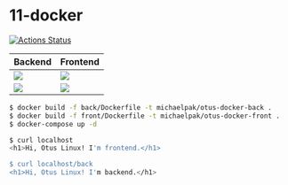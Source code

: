 11-docker
===
[![Actions Status](https://github.com/MichaelPak/otus-linux/workflows/action/badge.svg)](https://github.com/MichaelPak/otus-linux/actions)

|Backend|Frontend|
|---|---|
|[![](https://images.microbadger.com/badges/image/michaelpak/otus-docker-back.svg)](https://microbadger.com/images/michaelpak/otus-docker-back)|[![](https://images.microbadger.com/badges/image/michaelpak/otus-docker-front.svg)](https://microbadger.com/images/michaelpak/otus-docker-front)|
|[![](https://images.microbadger.com/badges/version/michaelpak/otus-docker-back.svg)](https://microbadger.com/images/michaelpak/otus-docker-back)|[![](https://images.microbadger.com/badges/version/michaelpak/otus-docker-front.svg)](https://microbadger.com/images/michaelpak/otus-docker-front)|

```bash
$ docker build -f back/Dockerfile -t michaelpak/otus-docker-back .
$ docker build -f front/Dockerfile -t michaelpak/otus-docker-front .
$ docker-compose up -d

$ curl localhost
<h1>Hi, Otus Linux! I'm frontend.</h1>

$ curl localhost/back
<h1>Hi, Otus Linux! I'm backend.</h1>
``` 



